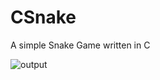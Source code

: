 # CSnake
A simple Snake Game written in C

![output](https://user-images.githubusercontent.com/80685321/111179746-a7bd4400-85ac-11eb-9b8e-20ad5b7eaca6.gif)


